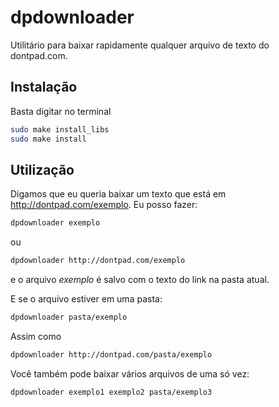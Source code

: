# dpdownloader
Utilitário para baixar rapidamente qualquer arquivo de texto do dontpad.com.

## Instalação
Basta digitar no terminal
```bash
sudo make install_libs
sudo make install
```
## Utilização
Digamos que eu queria baixar um texto que está em http://dontpad.com/exemplo.
Eu posso fazer:
```bash
dpdownloader exemplo	
```	
ou
	
```bash
dpdownloader http://dontpad.com/exemplo
```
e o arquivo *exemplo* é salvo com o texto do link na pasta atual.

E se o arquivo estiver em uma pasta:	
```bash
dpdownloader pasta/exemplo
```
Assim como	
```bash
dpdownloader http://dontpad.com/pasta/exemplo	
```

Você também pode baixar vários arquivos de uma só vez:
```bash
dpdownloader exemplo1 exemplo2 pasta/exemplo3
```
